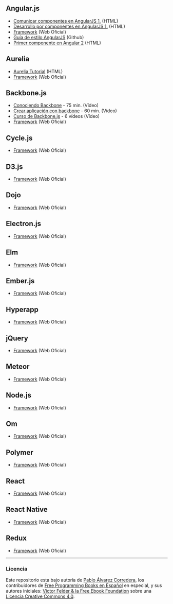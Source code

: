 ## Angular.js

* [Comunicar componentes en AngularJS 1.](https://carlosazaustre.es/formas-de-comunicar-componentes-en-angularjs-1-x/) (HTML)
* [Desarrollo por componentes en AngularJS 1.](https://carlosazaustre.es/desarrollo-por-componentes-con-angular-1-5-con-es6-es2015/) (HTML)
* [Framework](https://angularjs.org) (Web Oficial)
* [Guía de estilo AngularJS](https://github.com/johnpapa/angular-styleguide/blob/master/a1/i18n/es-ES.md#guía-de-estilo-angularjs) (Github)
* [Primer componente en Angular 2](https://platzi.com/blog/crea-componente-angular-2/) (HTML)


## Aurelia

* [Aurelia Tutorial](http://www.w3ii.com/es/aurelia/default.html) (HTML)
* [Framework](http://aurelia.io) (Web Oficial)


## Backbone.js

* [Conociendo Backbone](https://www.youtube.com/watch?v=IwO0z4JmPvU) - 75 min. (Vídeo)
* [Crear aplicación con backbone](https://www.youtube.com/watch?v=pQE5OGGo6KE&list=PLQCgNGUqLK4ms3oHeg-GmcHgf1KyeentC) - 60 min. (Vídeo)
* [Curso de Backbone.js](https://www.youtube.com/watch?v=pQE5OGGo6KE&list=PLQCgNGUqLK4ms3oHeg-GmcHgf1KyeentC) - 6 vídeos (Vídeo)
* [Framework](http://backbonejs.org) (Web Oficial)


## Cycle.js

* [Framework](https://cycle.js.org) (Web Oficial)


## D3.js

* [Framework](https://d3js.org) (Web Oficial)


## Dojo

* [Framework](https://dojo.io) (Web Oficial)


## Electron.js

* [Framework](https://electron.atom.io) (Web Oficial)


## Elm

* [Framework](http://elm-lang.org) (Web Oficial)


## Ember.js

* [Framework](https://www.emberjs.com) (Web Oficial)


## Hyperapp

* [Framework](https://hyperapp.js.org) (Web Oficial)


## jQuery

* [Framework](http://jqueryui.com) (Web Oficial)


## Meteor

* [Framework](https://www.meteor.com) (Web Oficial)


## Node.js

* [Framework](https://nodejs.org/es) (Web Oficial)


## Om

* [Framework](https://github.com/omcljs/om) (Web Oficial)


## Polymer

* [Framework](https://www.polymer-project.org) (Web Oficial)


## React

* [Framework](https://reactjs.org) (Web Oficial)


## React Native

* [Framework](http://www.reactnative.com) (Web Oficial)


## Redux

* [Framework](https://redux.js.org) (Web Oficial)


---
### Licencia

Este repositorio esta bajo autoría de [Pablo Álvarez Corredera](http://www.pabloalvarezcorredera.com), los contribuidores de [Free Programming Books en Español](https://github.com/EbookFoundation/free-programming-books/blob/master/free-programming-books-es.md) en especial, y sus autores iniciales: [Victor Felder & la Free Ebook Foundation](/LICENCIA.txt) sobre una [Licencia Creative Commons 4.0](https://creativecommons.org/licenses/by/4.0/deed.es_ES).
